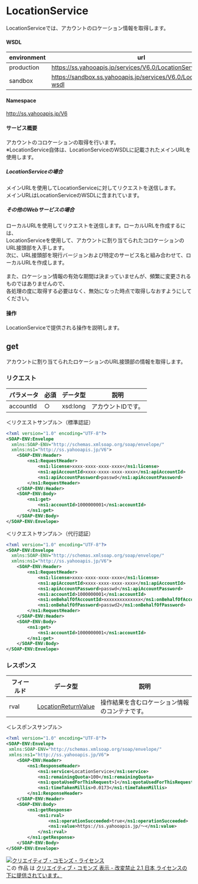 # LocationService
LocationServiceでは、アカウントのロケーション情報を取得します。
#### WSDL
| environment | url |
|---|---|
| production  | https://ss.yahooapis.jp/services/V6.0/LocationService?wsdl|
| sandbox  | https://sandbox.ss.yahooapis.jp/services/V6.0/LocationService?wsdl|
#### Namespace
http://ss.yahooapis.jp/V6
#### サービス概要
アカウントのコロケーションの取得を行います。<br>
※LocationService自体は、LocationServiceのWSDLに記載されたメインURLを使用します。

##### LocationServiceの場合
メインURLを使用してLocationServiceに対してリクエストを送信します。<br>
メインURLはLocationServiceのWSDLに含まれています。

##### その他のWebサービスの場合
ローカルURLを使用してリクエストを送信します。ローカルURLを作成するには、<br> LocationServiceを使用して、アカウントに割り当てられたコロケーションのURL接頭部を入手します。<br>
次に、URL接頭部を現行バージョンおよび特定のサービス名と組み合わせて、ローカルURLを作成します。<br>
<br>
また、ロケーション情報の有効な期間は決まっていませんが、頻繁に変更されるものではありませんので、<br>
各処理の度に取得する必要はなく、無効になった時点で取得しなおすようにしてください。

#### 操作
LocationServiceで提供される操作を説明します。 


## get
アカウントに割り当てられたロケーションのURL接頭部の情報を取得します。 

### リクエスト
| パラメータ | 必須 | データ型 | 説明 | 
|---|---|---|---|
| accountId | ○ | xsd:long | アカウントIDです。 | 
＜リクエストサンプル＞（標準認証）
```xml
<?xml version="1.0" encoding="UTF-8"?>
<SOAP-ENV:Envelope
  xmlns:SOAP-ENV="http://schemas.xmlsoap.org/soap/envelope/"
  xmlns:ns1="http://ss.yahooapis.jp/V6">
    <SOAP-ENV:Header>
        <ns1:RequestHeader>
            <ns1:license>xxxx-xxxx-xxxx-xxxx</ns1:license>
            <ns1:apiAccountId>xxxx-xxxx-xxxx-xxxx</ns1:apiAccountId>
            <ns1:apiAccountPassword>passwd</ns1:apiAccountPassword>
        </ns1:RequestHeader>
    </SOAP-ENV:Header>
    <SOAP-ENV:Body>
        <ns1:get>
            <ns1:accountId>1000000001</ns1:accountId>
        </ns1:get>
    </SOAP-ENV:Body>
</SOAP-ENV:Envelope>
```

＜リクエストサンプル＞（代行認証）
```xml
<?xml version="1.0" encoding="UTF-8"?>
<SOAP-ENV:Envelope
  xmlns:SOAP-ENV="http://schemas.xmlsoap.org/soap/envelope/"
  xmlns:ns1="http://ss.yahooapis.jp/V6">
    <SOAP-ENV:Header>
        <ns1:RequestHeader>
            <ns1:license>xxxx-xxxx-xxxx-xxxx</ns1:license>
            <ns1:apiAccountId>xxxx-xxxx-xxxx-xxxx</ns1:apiAccountId>
            <ns1:apiAccountPassword>passwd</ns1:apiAccountPassword>
            <ns1:accountId>1000000001</ns1:accountId>
            <ns1:onBehalfOfAccountId>xxxxxxxxxxxxxx</ns1:onBehalfOfAccountId>
            <ns1:onBehalfOfPassword>passwd2</ns1:onBehalfOfPassword>
        </ns1:RequestHeader>
    </SOAP-ENV:Header>
    <SOAP-ENV:Body>
        <ns1:get>
            <ns1:accountId>1000000001</ns1:accountId>
        </ns1:get>
    </SOAP-ENV:Body>
</SOAP-ENV:Envelope>
```

### レスポンス
| フィールド | データ型 | 説明 | 
|---|---|---|
| rval | [LocationReturnValue](../data/LocationReturnValue.md) | 操作結果を含むロケーション情報のコンテナです。 | 

＜レスポンスサンプル＞
```xml
<?xml version="1.0" encoding="UTF-8"?>
<SOAP-ENV:Envelope 
 xmlns:SOAP-ENV="http://schemas.xmlsoap.org/soap/envelope/"
 xmlns:ns1="http://ss.yahooapis.jp/V6">
    <SOAP-ENV:Header>
        <ns1:ResponseHeader>
            <ns1:service>LocationService</ns1:service>
            <ns1:remainingQuota>100</ns1:remainingQuota>
            <ns1:quotaUsedForThisRequest>1</ns1:quotaUsedForThisRequest>
            <ns1:timeTakenMillis>0.0173</ns1:timeTakenMillis>
        </ns1:ResponseHeader>
    </SOAP-ENV:Header>
    <SOAP-ENV:Body>
        <ns1:getResponse>
            <ns1:rval>
                <ns1:operationSucceeded>true</ns1:operationSucceeded>
                <ns1:value>https://ss.yahooapis.jp/～</ns1:value>
            </ns1:rval>
        </ns1:getResponse>
    </SOAP-ENV:Body>
</SOAP-ENV:Envelope>
```
<a rel="license" href="http://creativecommons.org/licenses/by-nd/2.1/jp/"><img alt="クリエイティブ・コモンズ・ライセンス" style="border-width:0" src="https://i.creativecommons.org/l/by-nd/2.1/jp/88x31.png" /></a><br />この 作品 は <a rel="license" href="http://creativecommons.org/licenses/by-nd/2.1/jp/">クリエイティブ・コモンズ 表示 - 改変禁止 2.1 日本 ライセンスの下に提供されています。</a>
